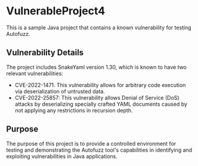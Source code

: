 # VulnerableProject4

This is a sample Java project that contains a known vulnerability for testing Autofuzz. 

## Vulnerability Details

The project includes SnakeYaml version 1.30, which is known to have two relevant vulnerabilities: 
- CVE-2022-1471. This vulnerability allows for arbitrary code execution via deserialization of untrusted data.
- CVE-2022-25857: This vulnerability allows Denial of Service (DoS) attacks by deserializing specially crafted YAML documents caused by not applying any restrictions in recursion depth.
## Purpose
The purpose of this project is to provide a controlled environment for testing and demonstrating the Autofuzz tool's capabilities in identifying and exploiting vulnerabilities in Java applications.